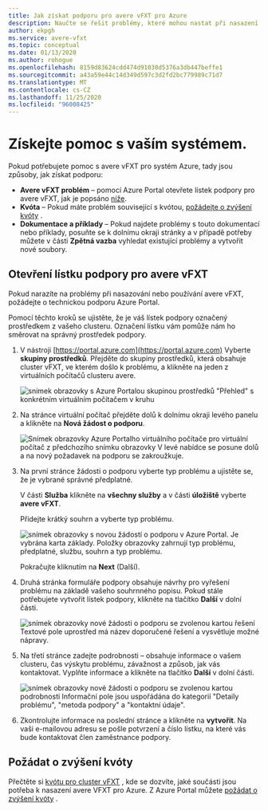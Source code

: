 ```yaml
---
title: Jak získat podporu pro avere vFXT pro Azure
description: Naučte se řešit problémy, které mohou nastat při nasazení nebo používání avere vFXT pro Azure, vytvořením lístku podpory prostřednictvím Azure Portal.
author: ekpgh
ms.service: avere-vfxt
ms.topic: conceptual
ms.date: 01/13/2020
ms.author: rohogue
ms.openlocfilehash: 8159d83624cdd474d91030d5376a3db447beffe1
ms.sourcegitcommit: a43a59e44c14d349d597c3d2fd2bc779989c71d7
ms.translationtype: MT
ms.contentlocale: cs-CZ
ms.lasthandoff: 11/25/2020
ms.locfileid: "96008425"
---
```

# <a name="get-help-with-your-system"></a>Získejte pomoc s vaším systémem.

Pokud potřebujete pomoc s avere vFXT pro systém Azure, tady jsou způsoby, jak získat podporu:

* **Avere vFXT problém** – pomocí Azure Portal otevřete lístek podpory pro avere vFXT, jak je popsáno [níže](#open-a-support-ticket-for-your-avere-vfxt).
* **Kvóta** – Pokud máte problém související s kvótou, [požádejte o zvýšení kvóty](#request-a-quota-increase) .
* **Dokumentace a příklady** – Pokud najdete problémy s touto dokumentací nebo příklady, posuňte se k dolnímu okraji stránky a v případě potřeby můžete v části **Zpětná vazba** vyhledat existující problémy a vytvořit nové soubory.

## <a name="open-a-support-ticket-for-your-avere-vfxt"></a>Otevření lístku podpory pro avere vFXT

Pokud narazíte na problémy při nasazování nebo používání avere vFXT, požádejte o technickou podporu Azure Portal.

Pomocí těchto kroků se ujistěte, že je váš lístek podpory označený prostředkem z vašeho clusteru. Označení lístku vám pomůže nám ho směrovat na správný prostředek podpory.

1. V nástroji [https://portal.azure.com](https://portal.azure.com) Vyberte **skupiny prostředků**. Přejděte do skupiny prostředků, která obsahuje cluster vFXT, ve kterém došlo k problému, a klikněte na jeden z virtuálních počítačů clusteru avere.

    ![snímek obrazovky s Azure Portalou skupinou prostředků "Přehled" s konkrétním virtuálním počítačem v kruhu](media/avere-vfxt-ticket-vm.png)

1. Na stránce virtuální počítač přejděte dolů k dolnímu okraji levého panelu a klikněte na **Nová žádost o podporu**.

    ![Snímek obrazovky Azure Portalho virtuálního počítače pro virtuální počítač z předchozího snímku obrazovky V levé nabídce se posune dolů a na nový požadavek na podporu se zakroužkuje.](media/avere-vfxt-ticket-request.png)

1. Na první stránce žádosti o podporu vyberte typ problému a ujistěte se, že je vybrané správné předplatné.

   V části **Služba** klikněte na **všechny služby** a v části **úložiště** vyberte **avere vFXT**.

   Přidejte krátký souhrn a vyberte typ problému.

    ![snímek obrazovky s novou žádostí o podporu v Azure Portal. Je vybrána karta základy. Položky obrazovky zahrnují typ problému, předplatné, službu, souhrn a typ problému.](media/ticket-basics.png)

   Pokračujte kliknutím na **Next** (Další).

1. Druhá stránka formuláře podpory obsahuje návrhy pro vyřešení problému na základě vašeho souhrnného popisu. Pokud stále potřebujete vytvořit lístek podpory, klikněte na tlačítko **Další** v dolní části.

   ![snímek obrazovky nové žádosti o podporu se zvolenou kartou řešení Textové pole uprostřed má název doporučené řešení a vysvětluje možné nápravy.](media/ticket-solutions.png)

1. Na třetí stránce zadejte podrobnosti – obsahuje informace o vašem clusteru, čas výskytu problému, závažnost a způsob, jak vás kontaktovat. Vyplňte informace a klikněte na tlačítko **Další** v dolní části.

   ![snímek obrazovky nové žádosti o podporu se zvolenou kartou podrobnosti Informační pole jsou uspořádána do kategorií "Detaily problému", "metoda podpory" a "kontaktní údaje".](media/ticket-details.png)

1. Zkontrolujte informace na poslední stránce a klikněte na **vytvořit**. Na vaši e-mailovou adresu se pošle potvrzení a číslo lístku, na které vás bude kontaktovat člen zaměstnance podpory.

## <a name="request-a-quota-increase"></a>Požádat o zvýšení kvóty

Přečtěte si [kvótu pro cluster vFXT](avere-vfxt-prereqs.md#quota-for-the-vfxt-cluster) , kde se dozvíte, jaké součásti jsou potřeba k nasazení avere VFXT pro Azure. Z Azure Portal můžete [požádat o zvýšení kvóty](../azure-portal/supportability/resource-manager-core-quotas-request.md) .